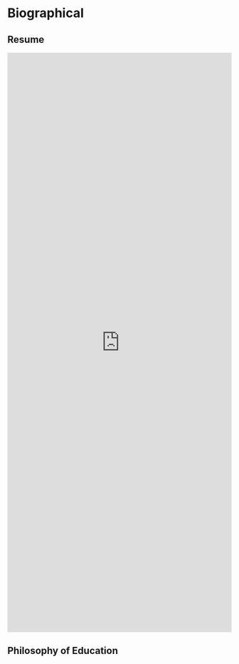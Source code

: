 # Biographical

## Resume
<!---
Basic resume, updated each year as needed.
-->

<iframe width="100%" height="1300" frameborder="0" src="https://docs.google.com/document/d/e/2PACX-1vTmMdY-5nMmareD20964b8ltyjf_ILD1pmwFLdn97dvqzWekwVLpWf4aHjZnCKVFC9eRpk0gkdpDuhA/pub?embedded=true"></iframe>

## Philosophy of Education
<!---
This will be discussed and completed in your Critical Encounters I course. As a "philosophy" of education, this section should communicate what you think about education and why you want to be educated in this manner.  The reader should learn what kind of learner you are, how you prioritized different aspects of your education, etc. This can also include why you chose Applied Math or Mechanical as your major, why you chose x or y as your minor, why you earned a certificate, why you were involved in EHP,  etc.--especially if the fit isn't readily apparent.  You can also discuss what you hope to gain from your education; why you chose your various activities (service, research, internships, being an LA, playing in the band, study abroad, etc.); the role collaboration has played in your education; how you selected your electives; etc.
-->
